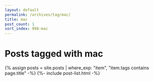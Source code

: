 ```yaml
---
layout: default
permalink: /archives/tag/mac/
title: mac
post_count: 1
sort_index: 998-mac
---
```

<h1 class="page-heading">Posts tagged with mac</h1>
{% assign posts = site.posts | where_exp: "item", "item.tags contains page.title" -%}
{%- include post-list.html -%}
